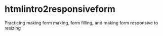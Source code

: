 # htmlintro2responsiveform

Practicing making form making, form filling, and making form responsive to resizing
